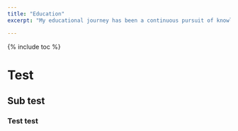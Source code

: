 ```yaml
---
title: "Education"
excerpt: "My educational journey has been a continuous pursuit of knowledge, shaping my expertise for the IT."

---
```


{% include toc %}

# Test

## Sub test

### Test test